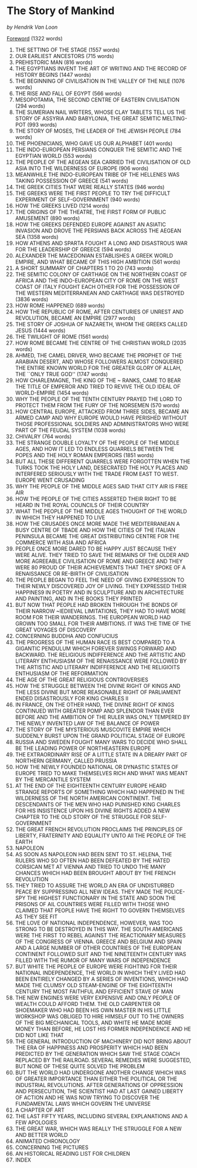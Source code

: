 The Story of Mankind
=================

*by Hendrik Van Loon*

[Foreword](https://github.com/ShoreLark/theStoryOfMankind/blob/master/Foreword.md) (1322 words)

1.  THE SETTING OF THE STAGE (1557 words)
2.  OUR EARLIEST ANCESTORS (715 words)
3.  PREHISTORIC MAN (816 words)
4.  THE EGYPTIANS INVENT THE ART OF WRITING AND THE RECORD OF HISTORY BEGINS (1447 words)
5.  THE BEGINNING OF CIVILISATION IN THE VALLEY OF THE NILE (1076 words)
6.  THE RISE AND FALL OF EGYPT (566 words)
7.  MESOPOTAMIA, THE SECOND CENTRE OF EASTERN CIVILISATION (294 words)
8.  THE SUMERIAN NAIL WRITERS, WHOSE CLAY TABLETS TELL US
       THE STORY OF ASSYRIA AND BABYLONIA, THE GREAT SEMITIC
       MELTING-POT (993 words)
9.  THE STORY OF MOSES, THE LEADER OF THE JEWISH PEOPLE (784 words)
10. THE PHOENICIANS, WHO GAVE US OUR ALPHABET (401 words)
11. THE INDO-EUROPEAN PERSIANS CONQUER THE SEMITIC AND THE
       EGYPTIAN WORLD (553 words)
12. THE PEOPLE OF THE AEGEAN SEA CARRIED THE CIVILISATION
       OF OLD ASIA INTO THE WILDERNESS OF EUROPE (906 words)
13. MEANWHILE THE INDO-EUROPEAN TRIBE OF THE HELLENES WAS
       TAKING POSSESSION OF GREECE (541 words)
14. THE GREEK CITIES THAT WERE REALLY STATES (946 words)
15. THE GREEKS WERE THE FIRST PEOPLE TO TRY THE DIFFICULT
       EXPERIMENT OF SELF-GOVERNMENT (940 words)
16. HOW THE GREEKS LIVED (1214 words)
17. THE ORIGINS OF THE THEATRE, THE FIRST FORM OF PUBLIC
       AMUSEMENT (890 words)
18. HOW THE GREEKS DEFENDED EUROPE AGAINST AN ASIATIC INVASION AND
DROVE THE PERSIANS BACK ACROSS THE AEGEAN SEA (1358 words)
19. HOW ATHENS AND SPARTA FOUGHT A LONG AND DISASTROUS WAR
 FOR THE LEADERSHIP OF GREECE (594 words)
20. ALEXANDER THE MACEDONIAN ESTABLISHES A GREEK WORLD
EMPIRE, AND WHAT BECAME OF THIS HIGH AMBITION (561 words)
21. A SHORT SUMMARY OF CHAPTERS 1 TO 20 (743 words)
22. THE SEMITIC COLONY OF CARTHAGE ON THE NORTHERN COAST OF
 AFRICA AND THE INDO-EUROPEAN CITY OF ROME ON THE WEST
 COAST OF ITALY FOUGHT EACH OTHER FOR THE POSSESSION OF
 THE WESTERN MEDITERRANEAN AND CARTHAGE WAS DESTROYED (3836 words)
23. HOW ROME HAPPENED (689 words)
24. HOW THE REPUBLIC OF ROME, AFTER CENTURIES OF UNREST AND
 REVOLUTION, BECAME AN EMPIRE (2977 words)
25. THE STORY OF JOSHUA OF NAZARETH, WHOM THE GREEKS CALLED
 JESUS (1444 words)
26. THE TWILIGHT OF ROME (1561 words)
27. HOW ROME BECAME THE CENTRE OF THE CHRISTIAN WORLD (2035 words)
28. AHMED, THE CAMEL DRIVER, WHO BECAME THE PROPHET OF THE
 ARABIAN DESERT, AND WHOSE FOLLOWERS ALMOST CONQUERED
 THE ENTIRE KNOWN WORLD FOR THE GREATER GLORY OF
 ALLAH, THE ``ONLY TRUE GOD'' (1747 words)
29. HOW CHARLEMAGNE, THE KING OF THE ~ RANKS, CAME TO BEAR
 THE TITLE OF EMPEROR AND TRIED TO REVIVE THE OLD IDEAL
 OF WORLD-EMPIRE (1454 words)
30. WHY THE PEOPLE OF THE TENTH CENTURY PRAYED THE LORD
 TO PROTECT THEM FROM THE FURY OF THE NORSEMEN (570 words)
31. HOW CENTRAL EUROPE, ATTACKED FROM THREE SIDES, BECAME
 AN ARMED CAMP AND WHY EUROPE WOULD HAVE PERISHED
 WITHOUT THOSE PROFESSIONAL SOLDIERS AND ADMINISTRATORS
 WHO WERE PART OF THE FEUDAL SYSTEM (1038 words)
32. CHIVALRY (764 words)
33. THE STRANGE DOUBLE LOYALTY OF THE PEOPLE OF THE MIDDLE
 AGES, AND HOW IT LED TO ENDLESS QUARRELS BETWEEN THE
 POPES AND THE HOLY ROMAN EMPERORS (1851 words)
34. BUT ALL THESE DIFFERENT QUARRELS WERE FORGOTTEN WHEN
 THE TURKS TOOK THE HOLY LAND, DESECRATED THE HOLY
 PLACES AND INTERFERED SERIOUSLY WITH THE TRADE FROM
 EAST TO WEST. EUROPE WENT CRUSADING
35. WHY THE PEOPLE OF THE MIDDLE AGES SAID THAT CITY AIR
 IS FREE AIR
36. HOW THE PEOPLE OF THE CITIES ASSERTED THEIR RIGHT
 TO BE HEARD IN THE ROYAL COUNCILS OF THEIR COUNTRY
37. WHAT THE PEOPLE OF THE MIDDLE AGES THOUGHT OF THE
 WORLD IN WHICH THEY HAPPENED TO LIVE
38. HOW THE CRUSADES ONCE MORE MADE THE MEDITERRANEAN A
 BUSY CENTRE OF TBADE AND HOW THE CITIES OF THE ITALIAN
 PENINSULA BECAME THE GREAT DISTRIBUTING CENTRE FOR THE
 COMMERCE WITH ASIA AND AFRICA
39. PEOPLE ONCE MORE DARED TO BE HAPPY JUST BECAUSE THEY
 WERE ALIVE. THEY TRIED TO SAVE THE REMAINS OF THE
 OLDER AND MORE AGREEABLE CIVILISATION OF ROME AND
 GREECE AND THEY WERE 80 PROUD OF THEIR ACHIEVEMENTS
 THAT THEY SPOKE OF A RENAISSANCE OR RE-BIRTH OF
 CIVILISATION
40. THE PEOPLE BEGAN TO FEEL THE NEED OF GIVING EXPRESSION
 TO THEIR NEWLY DISCOVERED JOY OF LIVING. THEY EXPRESSED
 THEIR HAPPINES9 IN POETRY AND IN SCULPTURE AND
 IN ARCHITECTURE AND PAINTING, AND IN THE BOOKS THEY
 PRINTED
41. BUT NOW THAT PEOPLE HAD BROKEN THROUGH THE BONDS OF
 THEIR NARROW ~IEDIIEVAL LIMITATIONS, THEY HAD TO HAVE
 MORE ROOM FOR THEIR WANDERINGS. THE EUROPEAN WORLD
 HAD GROWN TOO SMALL FOR THEIR AMBITIONS. IT WAS THE
 TIME OF THE GREAT VOYAGES OF DISCOVERY
42. CONCERNING BUDDHA AND CONFUCIUS
43. THE PROGRESS OF THE HUMAN RACE IS BEST COMPARED TO A
 GIGANTIC PENDULUM WHICH FOREVER SWINGS FORWARD AND
 BACKWARD. THE RELIGIOUS INDIFFERENCE AND THE ARTISTIC
 AND LITERARY ENTHUSIASM OF THE RENAISSANCE WERE FOLLOWED
 BY THE ARTISTIC AND LITERARY INDIFFERENCE AND THE
 RELIGIOITS ENTHUSIASM OF THE REFORMATION
44. THE AGE OF THE GREAT RELIGIOUS CONTROVERSIES
45. HOW THE STRUGGLE BETWEEN THE DIVINE RIGHT OF KINGS
 AND THE LESS DIVINE BUT MORE REASONABLE RIGHT OF
 PARLIAMENT ENDED DISASTROUSLY FOR KING CHARLES II
46. IN FRANCE, ON THE OTHER HAND, THE DIVINE RIGHT OF KINGS
 CONTINUED WITH GREATER POMP AND SPLENDOR THAN EVER
 BEFORE AND THE AMBITION OF THE RULER WAS ONLY TEMPERED
 BY THE NEWLY INVENTED LAW OF THE BALANCE OF POWER
47. THE STORY OF THE MYSTERIOUS MUSCOVITE EMPIRE WHICH SUDDENLY
 BURST UPON THE GRAND POLITICAL STAGE OF EUROPE
48. RUSSIA AND SWEDEN FOUGHT MANY WARS TO DECIDE WHO
 SHALL BE THE LEADING POWER OF NORTHEASTERN EUROPE
49. THE EXTRAORDINARY RISE OF A LITTLE STATE IN A DREARY PART
 OF NORTHERN GERMANY, CALLED PRUSSIA
50. HOW THE NEWLY FOUNDED NATIONAL OR DYNASTIC STATES OF
 EUROPE TRIED TO MAKE THEMSELVES RICH AND WHAT WAS
 MEANT BY THE MERCANTILE SYSTEM
51. AT THE END OF THE EIGHTEENTH CENTURY EUROPE HEARD
 STRANGE REPORTS OF SOMETHING WHICH HAD HAPPENED IN
 THE WILDERNESS OF THE NORTH AMERICAN CONTINENT. THE
 DESCENDANTS OF THE MEN WHO HAD PUNISHED KING CHARLES
 FOR HIS INSISTENCE UPON HIS DIVINE RIGHTS ADDED A
 NEW CHAPTER TO THE OLD STORY OF THE STRUGGLE FOR SELF-
 GOVERNMENT
62. THE GREAT FRENCH REVOLUTION PROCLAIMS THE PRINCIPLES
 OF LIBERTY, FRATERNITY AND EQUALITY UNTO All THE PEOPLE
 OF THE EARTH
53. NAPOLEON
54. AS SOON AS NAPOLEON HAD BEEN SENT TO ST. HELENA, THE
 RULERS WHO SO OFTEN HAD BEEN DEFEATED BY THE HATED
 CORSICAN MET AT VIENNA AND TRIED TO UNDO THE MANY
 CHANCES WHICH HAD BEEN BROUGHT ABOUT BY THE FRENCH
 REVOLUTION
55. THEY TRIED TO ASSURE THE WORLD AN ERA OF UNDISTURBED
 PEACE BY SUPPRESSING ALL NEW IDEAS. THEY MADE THE
 POLICE-SPY THE HIGHEST FUNCTIONARY IN THE STATE AND
 SOON THE PRISONS OF AIL COUNTRIES WERE FILLED WITH
 THOSE WHO CLAIMED THAT PEOPLE HAVE THE RIGHT TO
 GOVERN THEMSELVES AS THEY SEE FIT
56. THE LOVE OF NATIONAL INDEPENDENCE, HOWEVER, WAS TOO
 STRONG TO BE DESTROYED IN THIS WAY. THE SOUTH AMERICANS
 WERE THE FIRST TO REBEL AGAINST THE REACTIONARY
 MEASURES OF THE CONGRESS OF VIENNA. GREECE AND BELGIUM
 AND SPAIN AND A LARGE NUMBER OF OTHER COUNTRIES
 OF THE EUROPEAN CONTINENT FOLLOWED SUIT AND THE
 NINETEENTH CENTURY WAS FILLED WITH THE RUMOR OF MANY
 WARS OF INDEPENDENCE
57. BUT WHITE THE PEOPLE OF EUROPE WERE FIGHTING FOR THEIR
 NATIONAL INDEPENDENCE, THE WORLD IN WHICH THEY LIVED
 HAD BEEN ENTIRELY CHANGED BY A SERIES OF INVENTIONS,
 WHICH HAD MADE THE CLUMSY OLD STEAM-ENGINE OF THE
 EIGHTEENTH CENTURY THE MOST FAITHFUL AND EFFICIENT
 STAVE OF MAN
58. THE NEW ENGINES WERE VERY EXPENSIVE AND ONLY PEOPLE
 OF WEALTH COULD AFFORD THEM. THE OLD CARPENTER OR
 SHOEMAKER WHO HAD BEEN HIS OWN MASTER IN HIS LITTLE
 WORKSHOP WAS OBLIGED TO HIRE HIMSELF OUT TO THE OWNERS
 OF THE BIG MECHANICAL TOOLS, AND WHITE HE MADE
 MORE MONEY THAN BEFORE, HE LOST HIS FORMER INDEPENDENCE
 AND HE DID NOT LIKE THAT
59. THE GENERAL INTRODUCTION OF MACHINERY DID NOT BRING
 ABOUT THE ERA OF HAPPINESS AND PROSPERITY WHICH HAD
 BEEN PREDICTED BY THE GENERATION WHICH SAW THE STAGE
 COACH REPLACED BY THE RAILROAD. SEVERAL REMEDIES
 WERE SUGGESTED, BUT NONE OF THESE QUITE SOLVED THE
 PROBLEM
60. BUT THE WORLD HAD UNDERGONE ANOTHER CHANGE WHICH WAS
 OF GREATER IMPORTANCE THAN EITHER THE POLITICAL OR THE
 INDUSTRIAL REVOLUTIONS. AFTER GENERATIONS OF OPPRESSION
 AND PERSECUTION, THE SCIENTIST HAD AT LAST GAINED
 LIBERTY OF ACTION AND HE WAS NOW TRYING TO DISCOVER
 THE FUNDAMENTAL LAWS WHICH GOVERN THE UNIVERSE
61. A CHAPTER OF ART
62. THE LAST FIFTY YEARS, INCLUDING SEVERAL EXPLANATIONS
AND A FEW APOLOGIES
63. THE GREAT WAR, WHICH WAS REALLY THE STRUGGLE FOR A
 NEW AND BETTER WORLD
64. ANIMATED CHRONOLOGY
65. CONCERNING THE PICTURES
66. AN HISTORICAL READING LIST FOR CHILDREN
67. INDEX

